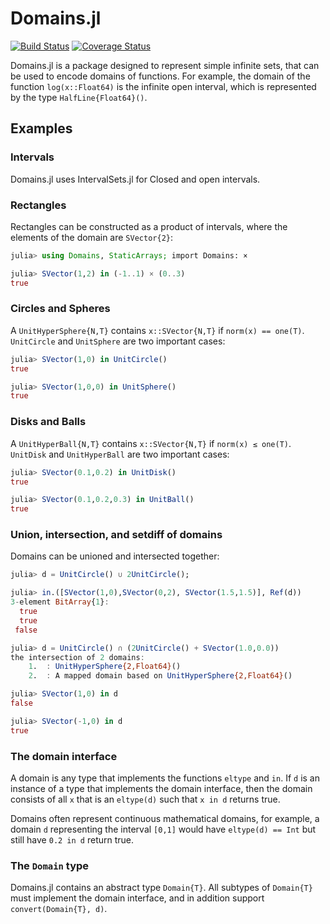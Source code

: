# Domains.jl

[![Build Status](https://travis-ci.org/JuliaApproximation/Domains.jl.svg?branch=master)](https://travis-ci.org/JuliaApproximation/Domains.jl)
[![Coverage Status](https://coveralls.io/repos/github/JuliaApproximation/Domains.jl/badge.svg)](https://coveralls.io/github/JuliaApproximation/Domains.jl)


Domains.jl is a package designed to represent simple infinite sets, that
can be used to encode domains of functions. For example, the domain of the
function `log(x::Float64)` is the infinite open interval, which is represented
by the type `HalfLine{Float64}()`.

## Examples

### Intervals

Domains.jl uses IntervalSets.jl for Closed and open intervals.

### Rectangles

Rectangles can be constructed as a product of intervals, where the elements of the domain
are `SVector{2}`:

```julia
julia> using Domains, StaticArrays; import Domains: ×

julia> SVector(1,2) in (-1..1) × (0..3)
true
```

### Circles and Spheres

A `UnitHyperSphere{N,T}`  contains `x::SVector{N,T}` if `norm(x) == one(T)`. `UnitCircle` and `UnitSphere` are two important cases:
```julia
julia> SVector(1,0) in UnitCircle()
true

julia> SVector(1,0,0) in UnitSphere()
true
```

### Disks and Balls

A `UnitHyperBall{N,T}`  contains `x::SVector{N,T}` if `norm(x) ≤ one(T)`. `UnitDisk` and `UnitHyperBall` are two important cases:
```julia
julia> SVector(0.1,0.2) in UnitDisk()
true

julia> SVector(0.1,0.2,0.3) in UnitBall()
true
```


### Union, intersection, and setdiff of domains

Domains can be unioned and intersected together:
```julia
julia> d = UnitCircle() ∪ 2UnitCircle();

julia> in.([SVector(1,0),SVector(0,2), SVector(1.5,1.5)], Ref(d))
3-element BitArray{1}:
  true
  true
 false

julia> d = UnitCircle() ∩ (2UnitCircle() + SVector(1.0,0.0))
the intersection of 2 domains:
	1.	: UnitHyperSphere{2,Float64}()
	2.	: A mapped domain based on UnitHyperSphere{2,Float64}()

julia> SVector(1,0) in d
false

julia> SVector(-1,0) in d
true
```

### The domain interface

A domain is any type that implements the functions `eltype` and `in`. If
`d` is an instance of a type that implements the domain interface, then
the domain consists of all `x` that is an `eltype(d)` such that `x in d`
returns true.

Domains often represent continuous mathematical domains, for example, a domain
`d`  representing the interval `[0,1]` would have `eltype(d) == Int` but still
have `0.2 in d` return true.

### The `Domain` type

Domains.jl contains an abstract type `Domain{T}`. All subtypes of `Domain{T}`
must implement the domain interface, and in addition support `convert(Domain{T}, d)`.
